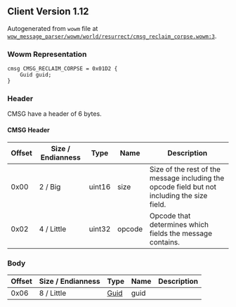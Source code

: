 ## Client Version 1.12

Autogenerated from `wowm` file at [`wow_message_parser/wowm/world/resurrect/cmsg_reclaim_corpse.wowm:3`](https://github.com/gtker/wow_messages/tree/main/wow_message_parser/wowm/world/resurrect/cmsg_reclaim_corpse.wowm#L3).

### Wowm Representation
```rust,ignore
cmsg CMSG_RECLAIM_CORPSE = 0x01D2 {
    Guid guid;
}
```
### Header
CMSG have a header of 6 bytes.

#### CMSG Header
| Offset | Size / Endianness | Type   | Name   | Description |
| ------ | ----------------- | ------ | ------ | ----------- |
| 0x00   | 2 / Big           | uint16 | size   | Size of the rest of the message including the opcode field but not including the size field.|
| 0x02   | 4 / Little        | uint32 | opcode | Opcode that determines which fields the message contains.|
### Body
| Offset | Size / Endianness | Type | Name | Description |
| ------ | ----------------- | ---- | ---- | ----------- |
| 0x06 | 8 / Little | [Guid](../spec/packed-guid.md) | guid |  |
